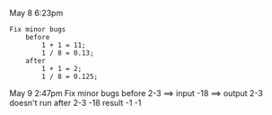 May 8
6:23pm

    Fix minor bugs
        before
            1 + 1 = 11;
            1 / 8 = 0.13;
        after
            1 + 1 = 2;
            1 / 8 = 0.125;

May 9
2:47pm
    Fix minor bugs
        before 
            2-3  ==> input
            -18  ==> output
                2-3 doesn't run
        after
            2-3
            -18
            result
                -1
                -1
